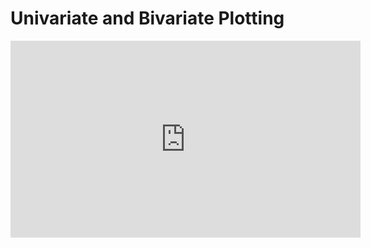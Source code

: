 # Univariate and Bivariate Plotting

<iframe width="560" height="315" src="https://www.youtube.com/embed/RGjn3x7zNHw" title="YouTube video player" frameborder="0" allow="accelerometer; autoplay; clipboard-write; encrypted-media; gyroscope; picture-in-picture" allowfullscreen></iframe>